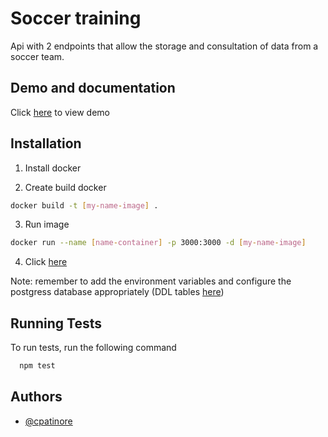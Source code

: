 
# Soccer training

Api with 2 endpoints that allow the storage and consultation of data from a soccer team. 


## Demo and documentation

Click [here](https://soccer-training.onrender.com/api-docs) to view demo


## Installation

1. Install docker

2. Create build docker

```bash
docker build -t [my-name-image] .
```

3. Run image

```bash
docker run --name [name-container] -p 3000:3000 -d [my-name-image]
```

4. Click [here](http://localhost:3000/)


Note: remember to add the environment variables and configure the postgress database appropriately (DDL tables [here](./storage/ddl.sql))

## Running Tests

To run tests, run the following command

```bash
  npm test
```

## Authors

- [@cpatinore](https://github.com/cpatinore)

